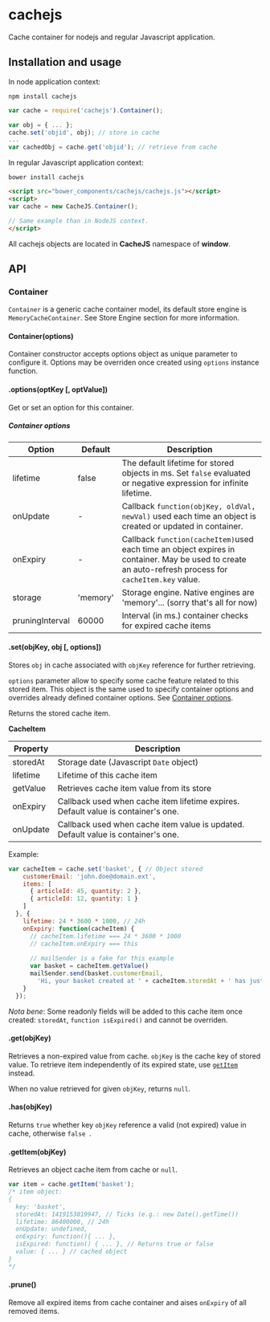 cachejs
=======

Cache container for nodejs and regular Javascript application.

## Installation and usage

In node application context:

```
npm install cachejs
```

```js
var cache = require('cachejs').Container();

var obj = { ... };
cache.set('objid', obj); // store in cache
...
var cachedObj = cache.get('objid'); // retrieve from cache
```

In regular Javascript application context:

```
bower install cachejs
```

```html
<script src="bower_components/cachejs/cachejs.js"></script>
<script>
var cache = new CacheJS.Container();

// Same example than in NodeJS context.
</script>
```

All cachejs objects are located in **CacheJS** namespace of **window**.

## API

### Container

```Container``` is a generic cache container model, its default store engine is ```MemoryCacheContainer```. See Store Engine section for more information.

#### Container(options)

Container constructor accepts options object as unique parameter to configure it. Options may be overriden once created using ```options``` instance function.

#### .options(optKey [, optValue])

Get or set an option for this container.

##### <a name="options"></a>Container options

Option             | Default              | Description
-------------------|----------------------|--------------
lifetime           | false                | The default lifetime for stored objects in ms. Set ```false``` evaluated or negative expression for infinite lifetime.
onUpdate           | -                    | Callback ```function(objKey, oldVal, newVal)``` used each time an object is created or updated in container.
onExpiry           | -                    | Callback ```function(cacheItem)```used each time an object expires in container. May be used to create an auto-refresh process for ```cacheItem.key``` value.
storage            | 'memory'             | Storage engine. Native engines are 'memory'... (sorry that's all for now)
pruningInterval    | 60000                | Interval (in ms.) container checks for expired cache items

#### .set(objKey, obj [, options])

Stores ```obj``` in cache associated with ```objKey``` reference for further retrieving.

```options``` parameter allow to specify some cache feature related to this stored item. This object is the same used to specify container options and overrides already defined container options. See [Container options](#options).

Returns the stored cache item.

**CacheItem**

Property           | Description
-------------------|--------------
storedAt           | Storage date (Javascript ```Date``` object)
lifetime           | Lifetime of this cache item
getValue           | Retrieves cache item value from its store
onExpiry           | Callback used when cache item lifetime expires. Default value is container's one.
onUpdate           | Callback used when cache item value is updated. Default value is container's one.

Example:
```js
var cacheItem = cache.set('basket', { // Object stored
    customerEmail: 'john.doe@domain.ext',
    items: [
      { articleId: 45, quantity: 2 },
      { articleId: 12, quantity: 1 }
    ]
  }, {
    lifetime: 24 * 3600 * 1000, // 24h
    onExpiry: function(cacheItem) {
      // cacheItem.lifetime === 24 * 3600 * 1000
      // cacheItem.onExpiry === this
      
      // mailSender is a fake for this example
      var basket = cacheItem.getValue()
      mailSender.send(basket.customerEmail,
        'Hi, your basket created at ' + cacheItem.storedAt + ' has just expired.');
    }
  });
```

_Nota bene_: Some readonly fields will be added to this cache item once created: ```storedAt```, ```function isExpired()``` and cannot be overriden.

#### .get(objKey)

Retrieves a non-expired value from cache. ```objKey``` is the cache key of stored value. To retrieve item independently of its expired state, use [```getItem```](#getItem) instead.

When no value retrieved for given ```objKey```, returns ```null```.

#### .has(objKey)

Returns ```true``` whether key ```objKey``` reference a valid (not expired) value in cache, otherwise ```false ```.

#### <a name="getItem"></a>.getItem(objKey)

Retrieves an object cache item from cache or ```null```.

```js
var item = cache.getItem('basket');
/* item object:
{
  key: 'basket',
  storedAt: 1419153019947, // Ticks (e.g.: new Date().getTime())
  lifetime: 86400000, // 24h
  onUpdate: undefined,
  onExpiry: function(){ ... },
  isExpired: function() { ... }, // Returns true or false
  value: { ... } // cached object
}
*/
```

#### .prune()

Remove all expired items from cache container and aises ```onExpiry``` of all removed items.